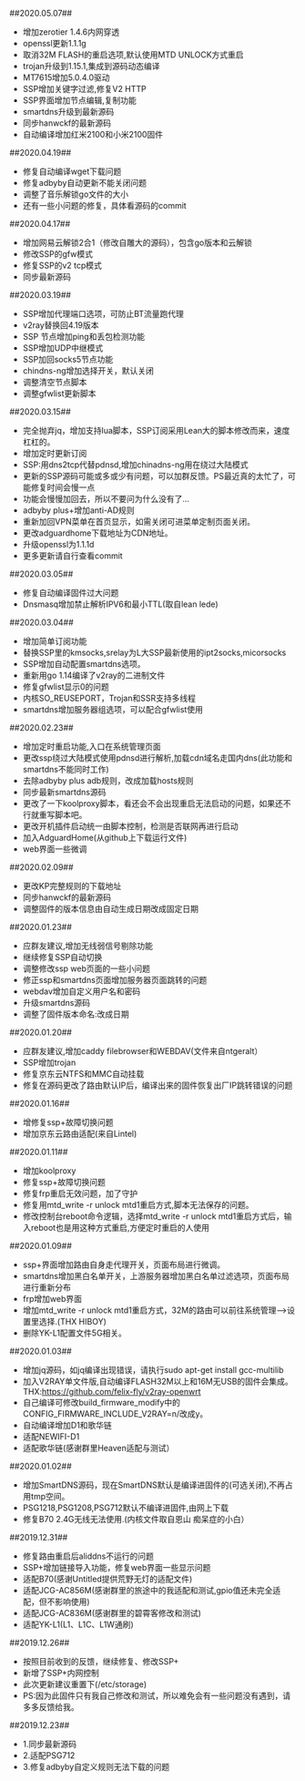 ##2020.05.07##
* 增加zerotier 1.4.6内网穿透
* openssl更新1.1.1g
* 取消32M FLASH的重启选项,默认使用MTD UNLOCK方式重启
* trojan升级到1.15.1,集成到源码动态编译
* MT7615增加5.0.4.0驱动
* SSP增加关键字过滤,修复V2 HTTP
* SSP界面增加节点编辑,复制功能
* smartdns升级到最新源码
* 同步hanwckf的最新源码
* 自动编译增加红米2100和小米2100固件

##2020.04.19##
* 修复自动编译wget下载问题
* 修复adbyby自动更新不能关闭问题
* 调整了音乐解锁go文件的大小
* 还有一些小问题的修复，具体看源码的commit

##2020.04.17##
* 增加网易云解锁2合1（修改自雕大的源码），包含go版本和云解锁
* 修改SSP的gfw模式
* 修复SSP的v2 tcp模式
* 同步最新源码

##2020.03.19##
* SSP增加代理端口选项，可防止BT流量跑代理
* v2ray替换回4.19版本
* SSP 节点增加ping和丢包检测功能
* SSP增加UDP中继模式
* SSP加回socks5节点功能
* chindns-ng增加选择开关，默认关闭
* 调整清空节点脚本
* 调整gfwlist更新脚本

##2020.03.15##
* 完全抛弃jq，增加支持lua脚本，SSP订阅采用Lean大的脚本修改而来，速度杠杠的。
* 增加定时更新订阅
* SSP:用dns2tcp代替pdnsd,增加chinadns-ng用在绕过大陆模式
* 更新的SSP源码可能或多或少有问题，可以加群反馈。PS最近真的太忙了，可能修复时间会慢一点
* 功能会慢慢加回去，所以不要问为什么没有了...
* adbyby plus+增加anti-AD规则
* 重新加回VPN菜单在首页显示，如需关闭可进菜单定制页面关闭。
* 更改adguardhome下载地址为CDN地址。
* 升级openssl为1.1.1d
* 更多更新请自行查看commit

##2020.03.05##
* 修复自动编译固件过大问题
* Dnsmasq增加禁止解析IPV6和最小TTL(取自lean lede)

##2020.03.04##
* 增加简单订阅功能
* 替换SSP里的kmsocks,srelay为L大SSP最新使用的ipt2socks,micorsocks
* SSP增加自动配置smartdns选项。
* 重新用go 1.14编译了v2ray的二进制文件
* 修复gfwlist显示0的问题
* 内核SO_REUSEPORT，Trojan和SSR支持多线程
* smartdns增加服务器组选项，可以配合gfwlist使用

##2020.02.23##
* 增加定时重启功能,入口在系统管理页面
* 更改ssp绕过大陆模式使用pdnsd进行解析,加载cdn域名走国内dns(此功能和smartdns不能同时工作)
* 去除adbyby plus adb规则，改成加载hosts规则
* 同步最新smartdns源码
* 更改了一下koolproxy脚本，看还会不会出现重启无法启动的问题，如果还不行就重写脚本吧。
* 更改开机插件启动统一由脚本控制，检测是否联网再进行启动
* 加入AdguardHome(从github上下载运行文件)
* web界面一些微调

##2020.02.09##
* 更改KP完整规则的下载地址
* 同步hanwckf的最新源码
* 调整固件的版本信息由自动生成日期改成固定日期

##2020.01.23##
* 应群友建议,增加无线弱信号剔除功能
* 继续修复SSP自动切换
* 调整修改ssp web页面的一些小问题
* 修正ssp和smartdns页面增加服务器页面跳转的问题
* webdav增加自定义用户名和密码
* 升级smartdns源码
* 调整了固件版本命名:改成日期

##2020.01.20##
* 应群友建议,增加caddy filebrowser和WEBDAV(文件来自ntgeralt）
* SSP增加trojan
* 修复京东云NTFS和MMC自动挂载
* 修复在源码更改了路由默认IP后，编译出来的固件恢复出厂IP跳转错误的问题

##2020.01.16##
* 增修复ssp+故障切换问题
* 增加京东云路由适配(来自Lintel)

##2020.01.11##
* 增加koolproxy
* 修复ssp+故障切换问题
* 修复frp重启无效问题，加了守护
* 修复用mtd_write -r unlock mtd1重启方式,脚本无法保存的问题。
* 修改控制台reboot命令逻辑，选择mtd_write -r unlock mtd1重启方式后，输入reboot也是用这种方式重启,方便定时重启的人使用

##2020.01.09##
* ssp+界面增加路由自身走代理开关，页面布局进行微调。
* smartdns增加黑白名单开关，上游服务器增加黑白名单过滤选项，页面布局进行重新分布
* frp增加web界面
* 增加mtd_write -r unlock mtd1重启方式，32M的路由可以前往系统管理-->设置里选择.(THX HIBOY)
* 删除YK-L1配置文件5G相关。

##2020.01.03##
* 增加jq源码，如jq编译出现错误，请执行sudo apt-get install gcc-multilib
* 加入V2RAY单文件版,自动编译FLASH32M以上和16M无USB的固件会集成。THX:https://github.com/felix-fly/v2ray-openwrt
* 自己编译可修改build_firmware_modify中的CONFIG_FIRMWARE_INCLUDE_V2RAY=n/改成y。
* 自动编译增加D1和歌华链
* 适配NEWIFI-D1
* 适配歌华链(感谢群里Heaven适配与测试）

##2020.01.02##
* 增加SmartDNS源码，现在SmartDNS默认是编译进固件的(可选关闭),不再占用tmp空间。
* PSG1218,PSG1208,PSG712默认不编译进固件,由网上下载
* 修复B70 2.4G无线无法使用.(内核文件取自恩山 痴呆症的小白）

##2019.12.31##
* 修复路由重启后aliddns不运行的问题
* SSP+增加链接导入功能，修复web界面一些显示问题
* 适配B70(感谢Untitled提供荒野无灯的适配文件)
* 适配JCG-AC856M(感谢群里的旅途中的我适配和测试,gpio值还未完全适配，但不影响使用)
* 适配JCG-AC836M(感谢群里的碧霄客修改和测试)
* 适配YK-L1(L1、L1C、L1W通刷)

##2019.12.26##
* 按照目前收到的反馈，继续修复、修改SSP+
* 新增了SSP+内网控制
* 此次更新建议重置下(/etc/storage)
* PS:因为此固件只有我自己修改和测试，所以难免会有一些问题没有遇到，请多多反馈给我。

##2019.12.23##
* 1.同步最新源码
* 2.适配PSG712
* 3.修复adbyby自定义规则无法下载的问题
